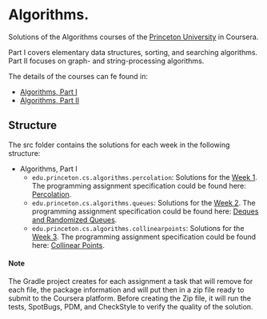 # Algorithms. 
Solutions of the Algorithms courses of the [Princeton University](https://www.cs.princeton.edu/)  in Coursera.

Part I covers elementary data structures, sorting, and searching algorithms. Part II focuses on graph- and string-processing algorithms.

The details of the courses can fe found in:

+ [Algorithms, Part I](https://www.coursera.org/learn/algorithms-part1)
+ [Algorithms, Part II](https://www.coursera.org/learn/algorithms-part2)

## Structure 

The src folder contains the solutions for each week in the following structure:

+ Algorithms, Part I
  + `edu.princeton.cs.algorithms.percolation`: Solutions for the [Week 1](https://www.coursera.org/learn/algorithms-part1/home/week/1). The programming assignment specification could be found here: [Percolation](https://coursera.cs.princeton.edu/algs4/assignments/percolation/specification.php).
  + `edu.princeton.cs.algorithms.queues`: Solutions for the [Week 2](https://www.coursera.org/learn/algorithms-part1/home/week/2). The programming assignment specification could be found here: [Deques and Randomized Queues](https://coursera.cs.princeton.edu/algs4/assignments/queues/specification.php). 
  + `edu.princeton.cs.algorithms.collinearpoints`: Solutions for the [Week 3](https://www.coursera.org/learn/algorithms-part1/home/week/3). The programming assignment specification could be found here: [Collinear Points](https://coursera.cs.princeton.edu/algs4/assignments/collinear/specification.php).


#### Note
  The Gradle project creates for each assignment a task that will remove for each file, the package information and will put then
 in a zip file ready to submit to the Coursera platform. 
   Before creating the Zip file, it will run the tests, SpotBugs, PDM, and CheckStyle to verify the quality of the solution.